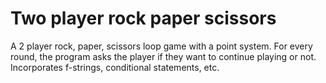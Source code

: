 # Two player rock paper scissors

A 2 player rock, paper, scissors loop game with a point system.
For every round, the program asks the player if they want to continue playing or not.
Incorporates f-strings, conditional statements, etc.
